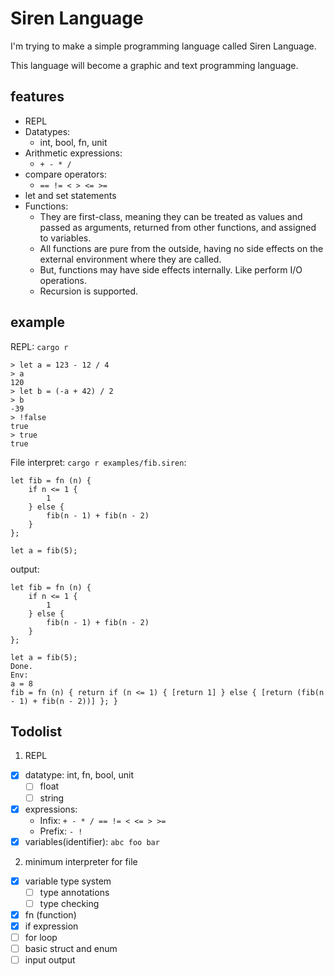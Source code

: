 # Siren Language

I'm trying to make a simple programming language called Siren Language.

This language will become a graphic and text programming language.

## features
- REPL
- Datatypes:
  - int, bool, fn, unit
- Arithmetic expressions:
  - `+ - * /`
- compare operators:
  - `== != < > <= >=`
- let and set statements
- Functions:
  - They are first-class, meaning they can be treated as values and passed as arguments, returned from other functions, and assigned to variables.
  - All functions are pure from the outside, having no side effects on the external environment where they are called.
  - But, functions may have side effects internally. Like perform I/O operations.
  - Recursion is supported.



## example
REPL: `cargo r`
```
> let a = 123 - 12 / 4
> a
120
> let b = (-a + 42) / 2
> b
-39
> !false
true
> true
true
```



File interpret: `cargo r examples/fib.siren`:
```
let fib = fn (n) {
    if n <= 1 {
        1
    } else {
        fib(n - 1) + fib(n - 2)
    }
};

let a = fib(5);
```
output:
```
let fib = fn (n) {
    if n <= 1 {
        1
    } else {
        fib(n - 1) + fib(n - 2)
    }
};

let a = fib(5);
Done.
Env:
a = 8
fib = fn (n) { return if (n <= 1) { [return 1] } else { [return (fib(n - 1) + fib(n - 2))] }; }
```

## Todolist

1. REPL
  - [x] datatype: int, fn, bool, unit
    - [ ] float
    - [ ] string
  - [x] expressions:
    - Infix: `+ - * / == != < <= > >=`
    - Prefix: `- !`
  - [x] variables(identifier): `abc foo bar`

2. minimum interpreter for file
  - [x] variable type system
    - [ ] type annotations
    - [ ] type checking
  - [x] fn (function)
  - [x] if expression
  - [ ] for loop
  - [ ] basic struct and enum
  - [ ] input output